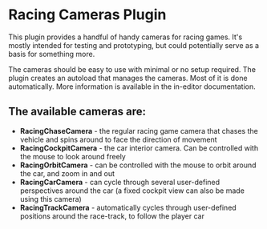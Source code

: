 # Racing Cameras Plugin

This plugin provides a handful of handy cameras for racing games. It's mostly intended for testing and prototyping, but could potentially serve as a basis for something more.

The cameras should be easy to use with minimal or no setup required. The plugin creates an autoload that manages the cameras. Most of it is done automatically. More information is available in the in-editor documentation.

## The available cameras are:
- **RacingChaseCamera** - the regular racing game camera that chases the vehicle and spins around to face the direction of movement
- **RacingCockpitCamera** - the car interior camera. Can be controlled with the mouse to look around freely
- **RacingOrbitCamera** - can be controlled with the mouse to orbit around the car, and zoom in and out
- **RacingCarCamera** - can cycle through several user-defined perspectives around the car (a fixed cockpit view can also be made using this camera)
- **RacingTrackCamera** - automatically cycles through user-defined positions around the race-track, to follow the player car
